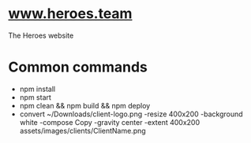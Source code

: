 # www.heroes.team
The Heroes website

# Common commands

- npm install 
- npm start
- npm clean && npm build && npm deploy
- convert ~/Downloads/client-logo.png -resize 400x200 -background white -compose Copy -gravity center -extent 400x200 assets/images/clients/ClientName.png